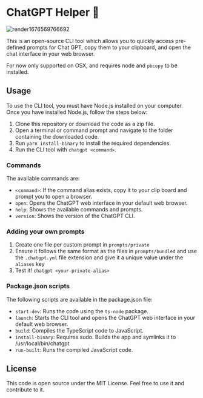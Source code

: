 # ChatGPT Helper 🤖

![render1676569766692](https://user-images.githubusercontent.com/31350541/219447697-970e4e16-57ce-4003-a01a-193a830b80ab.gif)

This is an open-source CLI tool which allows you to quickly access pre-defined prompts for Chat GPT, copy them to your clipboard, and open the chat interface in your web browser.

For now only supported on OSX, and requires node and `pbcopy` to be installed.

## Usage

To use the CLI tool, you must have Node.js installed on your computer. Once you have installed Node.js, follow the steps below:

1. Clone this repository or download the code as a zip file.
2. Open a terminal or command prompt and navigate to the folder containing the downloaded code.
3. Run `yarn install-binary` to install the required dependencies.
4. Run the CLI tool with `chatgpt <command>`.

### Commands

The available commands are:

- `<command>`: If the command alias exists, copy it to your clip board and prompt you to open a browser.
- `open`: Opens the ChatGPT web interface in your default web browser.
- `help`: Shows the available commands and prompts.
- `version`: Shows the version of the ChatGPT CLI.

### Adding your own prompts

1. Create one file per custom prompt in `prompts/private`
2. Ensure it follows the same format as the files in `prompts/bundled` and use the `.chatgpt.yml` file extension and give it a unique value under the `aliases` key
3. Test it! `chatgpt <your-private-alias>`

### Package.json scripts

The following scripts are available in the package.json file:

- `start:dev`: Runs the code using the `ts-node` package.
- `launch`: Starts the CLI tool and opens the ChatGPT web interface in your default web browser.
- `build`: Compiles the TypeScript code to JavaScript.
- `install-binary`: Requires sudo. Builds the app and symlinks it to /usr/local/bin/chatgpt
- `run-built`: Runs the compiled JavaScript code.

## License

This code is open source under the MIT License. Feel free to use it and contribute to it.

